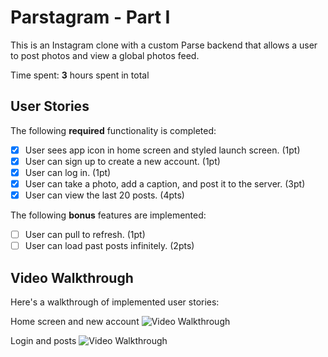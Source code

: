 # Parstagram - Part I

This is an Instagram clone with a custom Parse backend that allows a user to post photos and view a global photos feed.

Time spent: **3** hours spent in total

## User Stories

The following **required** functionality is completed:

- [x] User sees app icon in home screen and styled launch screen. (1pt)
- [x] User can sign up to create a new account. (1pt)
- [x] User can log in. (1pt)
- [x] User can take a photo, add a caption, and post it to the server. (3pt)
- [x] User can view the last 20 posts. (4pts)

The following **bonus** features are implemented:

- [ ] User can pull to refresh. (1pt)
- [ ] User can load past posts infinitely. (2pts)

## Video Walkthrough

Here's a walkthrough of implemented user stories:


Home screen and new account 
<img src='http://g.recordit.co/qZRt5bvw9T.gif' title='Video Walkthrough' width='' alt='Video Walkthrough' />

Login and posts
<img src='http://g.recordit.co/A1LtSyGHQK.gif' title='Video Walkthrough' width='' alt='Video Walkthrough' />

